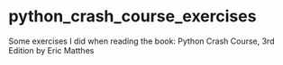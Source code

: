 # python_crash_course_exercises
Some exercises I did when reading the book: Python Crash Course, 3rd Edition by Eric Matthes
